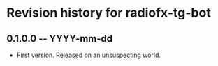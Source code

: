 # Revision history for radiofx-tg-bot

## 0.1.0.0 -- YYYY-mm-dd

* First version. Released on an unsuspecting world.
